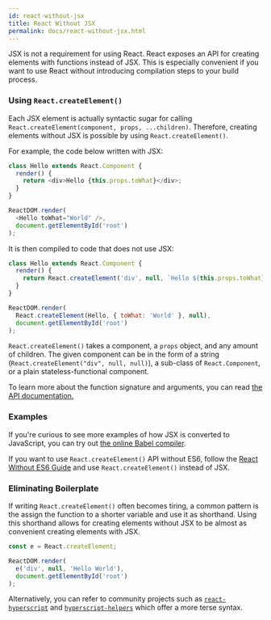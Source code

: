 ```yaml
---
id: react-without-jsx
title: React Without JSX
permalink: docs/react-without-jsx.html
---
```


JSX is not a requirement for using React. React exposes an API for creating elements with functions instead of JSX. This is especially convenient if you want to use React without introducing compilation steps to your build process.

### Using `React.createElement()`

Each JSX element is actually syntactic sugar for calling `React.createElement(component, props, ...children)`. Therefore, creating elements without JSX is possible by using `React.createElement()`.

For example, the code below written with JSX:

```js
class Hello extends React.Component {
  render() {
    return <div>Hello {this.props.toWhat}</div>;
  }
}

ReactDOM.render(
  <Hello toWhat="World" />,
  document.getElementById('root')
);
```

It is then compiled to code that does not use JSX:

```js
class Hello extends React.Component {
  render() {
    return React.createElement('div', null, `Hello ${this.props.toWhat}`);
  }
}

ReactDOM.render(
  React.createElement(Hello, { toWhat: 'World' }, null),
  document.getElementById('root')
);
```

`React.createElement()` takes a component, a `props` object, and any amount of children. The given component can be in the form of a string (`React.createElement("div", null, null)`), a sub-class of `React.Component`, or a plain stateless-functional component.

To learn more about the function signature and arguments, you can read [the API documentation.](https://facebook.github.io/react/docs/react-api.html#createelement)

### Examples 

If you're curious to see more examples of how JSX is converted to JavaScript, you can try out [the online Babel compiler](https://babeljs.io/repl/#?babili=false&evaluate=true&lineWrap=false&presets=es2015%2Creact%2Cstage-0&code=function%20hello()%20%7B%0A%20%20return%20%3Cdiv%3EHello%20world!%3C%2Fdiv%3E%3B%0A%7D).

If you want to use `React.createElement()` API without ES6, follow the [React Without ES6 Guide](https://facebook.github.io/react/docs/react-without-es6.html) and use `React.createElement()` instead of JSX.

### Eliminating Boilerplate

If writing `React.createElement()` often becomes tiring, a common pattern is the assign the function to a shorter variable and use it as shorthand. Using this shorthand allows for creating elements without JSX to be almost as convenient creating elements with JSX.

```js
const e = React.createElement;

ReactDOM.render(
  e('div', null, 'Hello World'),
  document.getElementById('root')
);
```

Alternatively, you can refer to community projects such as [`react-hyperscript`](https://github.com/mlmorg/react-hyperscript) and [`hyperscript-helpers`](https://github.com/ohanhi/hyperscript-helpers) which offer a more terse syntax.

